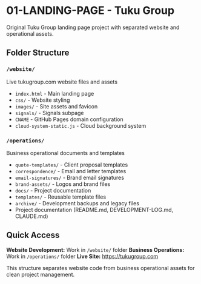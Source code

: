 # 01-LANDING-PAGE - Tuku Group

Original Tuku Group landing page project with separated website and operational assets.

## Folder Structure

### `/website/` 
Live tukugroup.com website files and assets
- `index.html` - Main landing page
- `css/` - Website styling
- `images/` - Site assets and favicon
- `signals/` - Signals subpage
- `CNAME` - GitHub Pages domain configuration
- `cloud-system-static.js` - Cloud background system

### `/operations/`
Business operational documents and templates
- `quote-templates/` - Client proposal templates
- `correspondence/` - Email and letter templates  
- `email-signatures/` - Brand email signatures
- `brand-assets/` - Logos and brand files
- `docs/` - Project documentation
- `templates/` - Reusable template files
- `archive/` - Development backups and legacy files
- Project documentation (README.md, DEVELOPMENT-LOG.md, CLAUDE.md)

## Quick Access

**Website Development:** Work in `/website/` folder
**Business Operations:** Work in `/operations/` folder
**Live Site:** https://tukugroup.com

This structure separates website code from business operational assets for clean project management.